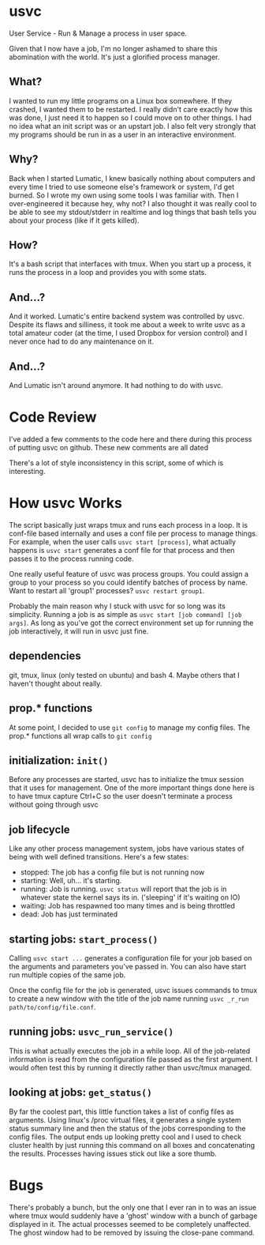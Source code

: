 usvc
====

User Service - Run &amp; Manage a process in user space.

Given that I now have a job, I'm no longer ashamed to share this abomination with the world. It's just a glorified process manager.

What?
-----
I wanted to run my little programs on a Linux box somewhere. If they crashed, I wanted them to be restarted. I really didn't care exactly how this was done, I just need it to happen so I could move on to other things. I had no idea what an init script was or an upstart job. I also felt very strongly that my programs should be run in as a user in an interactive environment.

Why?
----
Back when I started Lumatic, I knew basically nothing about computers and every time I tried to use someone else's framework or system, I'd get burned. So I wrote my own using some tools I was familiar with. Then I over-engineered it because hey, why not? I also thought it was really cool to be able to see my stdout/stderr in realtime and log things that bash tells you about your process (like if it gets killed).

How?
----
It's a bash script that interfaces with tmux. When you start up a process, it runs the process in a loop and provides you with some stats.

And…?
-----
And it worked. Lumatic's entire backend system was controlled by usvc. Despite its flaws and silliness, it took me about a week to write usvc as a total amateur coder (at the time, I used Dropbox for version control) and I never once had to do any maintenance on it.

And…?
-----
And Lumatic isn't around anymore. It had nothing to do with usvc.

Code Review
===========
I've added a few comments to the code here and there during this process of putting usvc on github. These new comments are all dated

There's a lot of style inconsistency in this script, some of which is interesting.

How usvc Works
==============
The script basically just wraps tmux and runs each process in a loop. It is conf-file based internally and uses a conf file per process to manage things. For example, when the user calls `usvc start [process]`, what actually happens is `usvc start` generates a conf file for that process and then passes it to the process running code.

One really useful feature of usvc was process groups. You could assign a group to your process so you could identify batches of process by name. Want to restart all 'group1' processes? `usvc restart group1`.

Probably the main reason why I stuck with usvc for so long was its simplicity. Running a job is as simple as `usvc start [job command] [job args]`. As long as you've got the correct environment set up for running the job interactively, it will run in usvc just fine.

dependencies
------------
git, tmux, linux (only tested on ubuntu) and bash 4. Maybe others that I haven't thought about really.

prop.* functions
----------------
At some point, I decided to use `git config` to manage my config files. The prop.* functions all wrap calls to `git config`

initialization: `init()`
-----------------------
Before any processes are started, usvc has to initialize the tmux session that it uses for management. One of the more important things done here is to have tmux capture Ctrl+C so the user doesn't terminate a process without going through usvc

job lifecycle
-------------
Like any other process management system, jobs have various states of being with well defined transitions. Here's a few states:

*	stopped: The job has a config file but is not running now
*	starting: Well, uh... it's starting.
*	running: Job is running. `usvc status` will report that the job is in whatever state the kernel says its in. ('sleeping' if it's waiting on IO)
*	waiting: Job has respawned too many times and is being throttled
*	dead: Job has just terminated

starting jobs: `start_process()`
--------------------------------
Calling `usvc start ...` generates a configuration file for your job based on the arguments and parameters you've passed in. You can also have start run multiple copies of the same job.

Once the config file for the job is generated, usvc issues commands to tmux to create a new window with the title of the job name running `usvc _r_run path/to/config/file.conf`.

running jobs: `usvc_run_service()`
----------------------------------
This is what actually executes the job in a while loop. All of the job-related information is read from the configuration file passed as the first argument. I would often test this by running it directly rather than usvc/tmux managed.

looking at jobs: `get_status()`
-------------------------------
By far the coolest part, this little function takes a list of config files as arguments. Using linux's /proc virtual files, it generates a single system status summary line and then the status of the jobs corresponding to the config files. The output ends up looking pretty cool and I used to check cluster health by just running this command on all boxes and concatenating the results. Processes having issues stick out like a sore thumb.


Bugs
====
There's probably a bunch, but the only one that I ever ran in to was an issue where tmux would suddenly have a 'ghost' window with a bunch of garbage displayed in it. The actual processes seemed to be completely unaffected. The ghost window had to be removed by issuing the close-pane command.